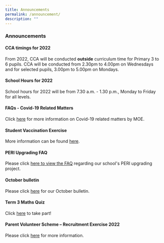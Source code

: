 ```yaml
---
title: Announcements
permalink: /announcement/
description: ""
---
```

### **Announcements**
#### **CCA timings for 2022**

From 2022, CCA will be conducted **outside** curriculum time for Primary 3 to 6 pupils. CCA will be conducted from 2.30pm to 4.00pm on Wednesdays and for selected pupils, 3.00pm to 5.00pm on Mondays.

#### **School Hours for 2022**
School hours for 2022 will be from 7.30 a.m. - 1.30 p.m.,  Monday to Friday for all levels.

#### **FAQs - Covid-19 Related Matters**
Click [here](https://www.moe.gov.sg/faqs-covid-19-infection) for more information on Covid-19 related matters by MOE.

#### **Student Vaccination Exercise**
More information can be found [here](https://staging.d2j3cxv28bap5s.amplifyapp.com/useful-links/for-parents/covid-19/).

#### **PERI Upgrading FAQ**
Please click [here to view the FAQ](/files/PERI%20PLUS%20faq.pdf) regarding our school's PERI upgrading project.

#### **October bulletin**

Please click [here](/files/monthlybullettin228.pdf) for our October bulletin.

#### **Term 3 Maths Quiz**
Click [here](https://forms.gle/eYPYxYBmH6GELbEA9) to take part!

#### **Parent Volunteer Scheme – Recruitment Exercise 2022**
Please click [here](https://staging.d2j3cxv28bap5s.amplifyapp.com/useful-links/for-parents/parent-volunteer-scheme-recruitment-exercise/) for more information.